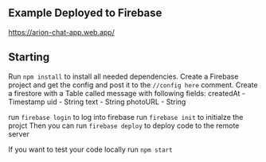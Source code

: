 ## Example Deployed to Firebase
https://arion-chat-app.web.app/

## Starting
Run `npm install` to install all needed dependencies.
Create a Firebase project and get the config and post it to the `//config here` comment.
Create a firestore with a Table called message with following fields:
createdAt - Timestamp
uid - String
text - String
photoURL - String

run `firebase login` to log into firebase
run `firebase init` to initialze the projct
Then you can run `firebase deploy` to deploy code to the remote server

If you want to test your code locally run `npm start`
